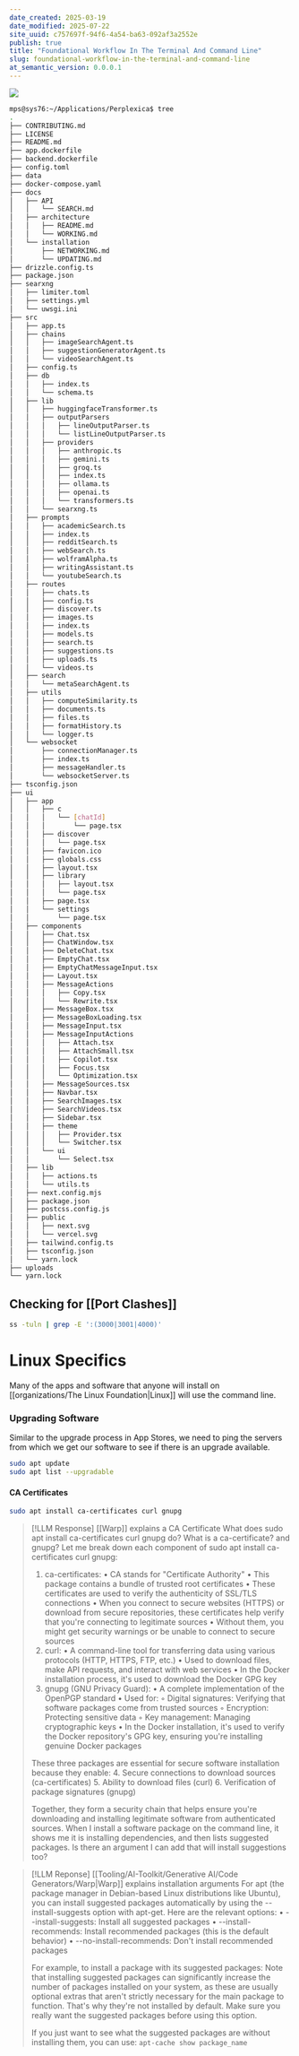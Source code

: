 ```yaml
---
date_created: 2025-03-19
date_modified: 2025-07-22
site_uuid: c757697f-94f6-4a54-ba63-092af3a2552e
publish: true
title: "Foundational Workflow In The Terminal And Command Line"
slug: foundational-workflow-in-the-terminal-and-command-line
at_semantic_version: 0.0.0.1
---
```


  

![](https://i.imgur.com/7mQYPvA.png)



```bash
mps@sys76:~/Applications/Perplexica$ tree
.
├── CONTRIBUTING.md
├── LICENSE
├── README.md
├── app.dockerfile
├── backend.dockerfile
├── config.toml
├── data
├── docker-compose.yaml
├── docs
│   ├── API
│   │   └── SEARCH.md
│   ├── architecture
│   │   ├── README.md
│   │   └── WORKING.md
│   └── installation
│       ├── NETWORKING.md
│       └── UPDATING.md
├── drizzle.config.ts
├── package.json
├── searxng
│   ├── limiter.toml
│   ├── settings.yml
│   └── uwsgi.ini
├── src
│   ├── app.ts
│   ├── chains
│   │   ├── imageSearchAgent.ts
│   │   ├── suggestionGeneratorAgent.ts
│   │   └── videoSearchAgent.ts
│   ├── config.ts
│   ├── db
│   │   ├── index.ts
│   │   └── schema.ts
│   ├── lib
│   │   ├── huggingfaceTransformer.ts
│   │   ├── outputParsers
│   │   │   ├── lineOutputParser.ts
│   │   │   └── listLineOutputParser.ts
│   │   ├── providers
│   │   │   ├── anthropic.ts
│   │   │   ├── gemini.ts
│   │   │   ├── groq.ts
│   │   │   ├── index.ts
│   │   │   ├── ollama.ts
│   │   │   ├── openai.ts
│   │   │   └── transformers.ts
│   │   └── searxng.ts
│   ├── prompts
│   │   ├── academicSearch.ts
│   │   ├── index.ts
│   │   ├── redditSearch.ts
│   │   ├── webSearch.ts
│   │   ├── wolframAlpha.ts
│   │   ├── writingAssistant.ts
│   │   └── youtubeSearch.ts
│   ├── routes
│   │   ├── chats.ts
│   │   ├── config.ts
│   │   ├── discover.ts
│   │   ├── images.ts
│   │   ├── index.ts
│   │   ├── models.ts
│   │   ├── search.ts
│   │   ├── suggestions.ts
│   │   ├── uploads.ts
│   │   └── videos.ts
│   ├── search
│   │   └── metaSearchAgent.ts
│   ├── utils
│   │   ├── computeSimilarity.ts
│   │   ├── documents.ts
│   │   ├── files.ts
│   │   ├── formatHistory.ts
│   │   └── logger.ts
│   └── websocket
│       ├── connectionManager.ts
│       ├── index.ts
│       ├── messageHandler.ts
│       └── websocketServer.ts
├── tsconfig.json
├── ui
│   ├── app
│   │   ├── c
│   │   │   └── [chatId]
│   │   │       └── page.tsx
│   │   ├── discover
│   │   │   └── page.tsx
│   │   ├── favicon.ico
│   │   ├── globals.css
│   │   ├── layout.tsx
│   │   ├── library
│   │   │   ├── layout.tsx
│   │   │   └── page.tsx
│   │   ├── page.tsx
│   │   └── settings
│   │       └── page.tsx
│   ├── components
│   │   ├── Chat.tsx
│   │   ├── ChatWindow.tsx
│   │   ├── DeleteChat.tsx
│   │   ├── EmptyChat.tsx
│   │   ├── EmptyChatMessageInput.tsx
│   │   ├── Layout.tsx
│   │   ├── MessageActions
│   │   │   ├── Copy.tsx
│   │   │   └── Rewrite.tsx
│   │   ├── MessageBox.tsx
│   │   ├── MessageBoxLoading.tsx
│   │   ├── MessageInput.tsx
│   │   ├── MessageInputActions
│   │   │   ├── Attach.tsx
│   │   │   ├── AttachSmall.tsx
│   │   │   ├── Copilot.tsx
│   │   │   ├── Focus.tsx
│   │   │   └── Optimization.tsx
│   │   ├── MessageSources.tsx
│   │   ├── Navbar.tsx
│   │   ├── SearchImages.tsx
│   │   ├── SearchVideos.tsx
│   │   ├── Sidebar.tsx
│   │   ├── theme
│   │   │   ├── Provider.tsx
│   │   │   └── Switcher.tsx
│   │   └── ui
│   │       └── Select.tsx
│   ├── lib
│   │   ├── actions.ts
│   │   └── utils.ts
│   ├── next.config.mjs
│   ├── package.json
│   ├── postcss.config.js
│   ├── public
│   │   ├── next.svg
│   │   └── vercel.svg
│   ├── tailwind.config.ts
│   ├── tsconfig.json
│   └── yarn.lock
├── uploads
└── yarn.lock
```

## Checking for [[Port Clashes]]
```bash
ss -tuln | grep -E ':(3000|3001|4000)'
```

# Linux Specifics
Many of the apps and software that anyone will install on [[organizations/The Linux Foundation|Linux]] will use the command line. 

### Upgrading Software
Similar to the upgrade process in App Stores, we need to ping the servers from which we get our software to see if there is an upgrade available. 
```bash
sudo apt update
sudo apt list --upgradable
```

#### CA Certificates
```bash
sudo apt install ca-certificates curl gnupg
```

> [!LLM Response] [[Warp]] explains a CA Certificate
> What does sudo apt install ca-certificates curl gnupg do?  What is a ca-certificate? and gnupg?
> Let me break down each component of sudo apt install ca-certificates curl gnupg:
> 
> 1. ca-certificates:
> •  CA stands for "Certificate Authority"
> •  This package contains a bundle of trusted root certificates
> •  These certificates are used to verify the authenticity of SSL/TLS connections
> •  When you connect to secure websites (HTTPS) or download from secure repositories, these certificates help verify that you're connecting to legitimate sources
> •  Without them, you might get security warnings or be unable to connect to secure sources
> 2. curl:
> •  A command-line tool for transferring data using various protocols (HTTP, HTTPS, FTP, etc.)
> •  Used to download files, make API requests, and interact with web services
> •  In the Docker installation process, it's used to download the Docker GPG key
> 3. gnupg (GNU Privacy Guard):
> •  A complete implementation of the OpenPGP standard
> •  Used for:
> ◦  Digital signatures: Verifying that software packages come from trusted sources
> ◦  Encryption: Protecting sensitive data
> ◦  Key management: Managing cryptographic keys
> •  In the Docker installation, it's used to verify the Docker repository's GPG key, ensuring you're installing genuine Docker packages
> 
> These three packages are essential for secure software installation because they enable:
> 4. Secure connections to download sources (ca-certificates)
> 5. Ability to download files (curl)
> 6. Verification of package signatures (gnupg)
> 
> Together, they form a security chain that helps ensure you're downloading and installing legitimate software from authenticated sources.
> When I install a software package on the command line, it shows me it is installing dependencies, and then lists suggested packages. Is there an argument I can add that will install suggestions too?


>[!LLM Reponse] [[Tooling/AI-Toolkit/Generative AI/Code Generators/Warp|Warp]] explains installation arguments
>For apt (the package manager in Debian-based Linux distributions like Ubuntu), you can install suggested packages automatically by using the --install-suggests option with apt-get. Here are the relevant options:
>•  --install-suggests: Install all suggested packages
>•  --install-recommends: Install recommended packages (this is the default behavior)
>•  --no-install-recommends: Don't install recommended packages
>
>For example, to install a package with its suggested packages:
>Note that installing suggested packages can significantly increase the number of packages installed on your system, as these are usually optional extras that aren't strictly necessary for the main package to function. That's why they're not installed by default. Make sure you really want the suggested packages before using this option.
>
>If you just want to see what the suggested packages are without installing them, you can use:
>`apt-cache show package_name`

